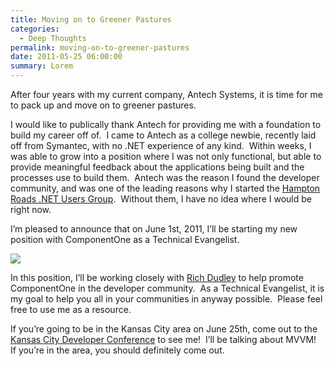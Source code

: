 ```yaml
---
title: Moving on to Greener Pastures
categories:
  - Deep Thoughts
permalink: moving-on-to-greener-pastures
date: 2011-05-25 06:00:00
summary: Lorem
---
```


<p>After four years with my current company, Antech Systems, it is time for me to pack up and move on to greener pastures.&#160; </p>  <p>I would like to publically thank Antech for providing me with a foundation to build my career off of.&#160; I came to Antech as a college newbie, recently laid off from Symantec, with no .NET experience of any kind.&#160; Within weeks, I was able to grow into a position where I was not only functional, but able to provide meaningful feedback about the applications being built and the processes use to build them.&#160; Antech was the reason I found the developer community, and was one of the leading reasons why I started the <a href="http://www.hrnug.org">Hampton Roads .NET Users Group</a>.&#160; Without them, I have no idea where I would be right now.</p>  <p>I’m pleased to announce that on June 1st, 2011, I’ll be starting my new position with ComponentOne as a Technical Evangelist.&#160; </p>  <p><img style="display: block; float: none; margin-left: auto; margin-right: auto" src="http://www.componentone.com/newimages/Company/Logos/c1_logo_vertical_black_128.png" /></p>  <p>In this position, I’ll be working closely with <a href="http://helpcentral.componentone.com/CS/evangelists/b/rich_dudley/default.aspx">Rich Dudley</a> to help promote ComponentOne in the developer community.&#160; As a Technical Evangelist, it is my goal to help you all in your communities in anyway possible.&#160; Please feel free to use me as a resource.</p>  <p>If you’re going to be in the Kansas City area on June 25th, come out to the <a href="http://kcdc.info/">Kansas City Developer Conference</a> to see me!&#160; I’ll be talking about MVVM!&#160; If you’re in the area, you should definitely come out.</p>